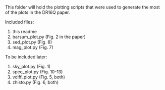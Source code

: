 This folder will hold the plotting scripts that were used to generate the most of the plots in the DR16Q paper.

Included files:
1) this readme
2) barsum_plot.py (Fig. 2 in the paper)
3) sed_plot.py (Fig. 8)
4) mag_plot.py (Fig. 7)

To be included later:
1) sky_plot.py (Fig. 1)
2) spec_plot.py (Fig. 10-13)
3) vdiff_plot.py (Fig. 5, both)
4) zhisto.py (Fig. 6, both)
